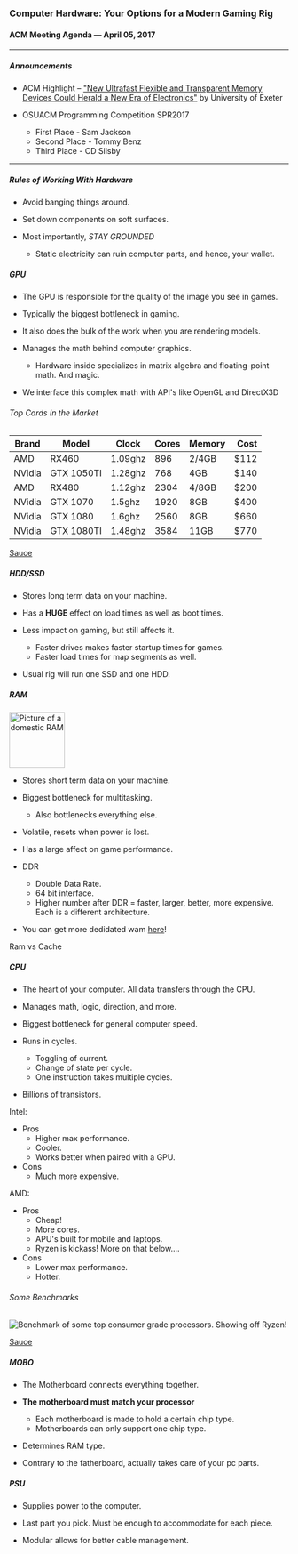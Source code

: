 ### Computer Hardware: Your Options for a Modern Gaming Rig

#### ACM Meeting Agenda — April 05, 2017

***

##### Announcements

- ACM Highlight – ["New Ultrafast Flexible and Transparent Memory Devices Could Herald a New Era of Electronics"](http://www.exeter.ac.uk/news/research/title_576570_en.html) by University of Exeter

- OSUACM Programming Competition SPR2017
  - First Place - Sam Jackson
  - Second Place - Tommy Benz
  - Third Place - CD Silsby

***

##### Rules of Working With Hardware

- Avoid banging things around.

- Set down components on soft surfaces.

- Most importantly, *STAY GROUNDED*
  - Static electricity can ruin computer parts, and hence, your wallet.

##### GPU
  
- The GPU is responsible for the quality of the image you see in games.

- Typically the biggest bottleneck in gaming.

- It also does the bulk of the work when you are rendering models.

- Manages the math behind computer graphics.
  - Hardware inside specializes in matrix algebra and floating-point math. And magic.

- We interface this complex math with API's like OpenGL and DirectX3D

###### Top Cards In the Market
|Brand |Model     |Clock  |Cores|Memory|Cost|
|------|----------|-------|-----|------|---:|
|AMD   |RX460     |1.09ghz|896  |2/4GB |$112|
|NVidia|GTX 1050TI|1.28ghz|768  |4GB   |$140|
|AMD   |RX480     |1.12ghz|2304 |4/8GB |$200|
|NVidia|GTX 1070  |1.5ghz |1920 |8GB   |$400|
|NVidia|GTX 1080  |1.6ghz |2560 |8GB   |$660|
|NVidia|GTX 1080TI|1.48ghz|3584 |11GB  |$770|

[Sauce](http://www.tomshardware.com/reviews/best-gpus,4380.html)

##### HDD/SSD

- Stores long term data on your machine.

- Has a **HUGE** effect on load times as well as boot times.

- Less impact on gaming, but still affects it.
  - Faster drives makes faster startup times for games.
  - Faster load times for map segments as well.

- Usual rig will run one SSD and one HDD.

##### RAM

<img src="https://upload.wikimedia.org/wikipedia/commons/thumb/5/5f/Angora_001.jpg/1280px-Angora_001.jpg" alt="Picture of a domestic RAM" width="100" height="100" />

- Stores short term data on your machine.

- Biggest bottleneck for multitasking.
  - Also bottlenecks everything else.

- Volatile, resets when power is lost.

- Has a large affect on game performance.

- DDR
  - Double Data Rate.
  - 64 bit interface.
  - Higher number after DDR = faster, larger, better, more expensive. Each is a different architecture.
  
- You can get more dedidated wam [here](http://www.downloadmoreram.com/)!

Ram vs Cache

##### CPU

- The heart of your computer. All data transfers through the CPU.

- Manages math, logic, direction, and more.

- Biggest bottleneck for general computer speed.

- Runs in cycles.
  - Toggling of current.
  - Change of state per cycle.
  - One instruction takes multiple cycles.

- Billions of transistors.

Intel:
- Pros
  - Higher max performance.
  - Cooler.
  - Works better when paired with a GPU.
- Cons
  - Much more expensive.
  
AMD:
- Pros
  - Cheap!
  - More cores.
  - APU's built for mobile and laptops.
  - Ryzen is kickass! More on that below....
- Cons
  - Lower max performance.
  - Hotter.
  
###### Some Benchmarks
![Benchmark of some top consumer grade processors. Showing off Ryzen!](http://image.prntscr.com/image/db00aac2107443c6be223c4d209c4683.png "Consumer Grade CPU Benchmarks")

[Sauce](https://www.cpubenchmark.net/cpu.php?cpu=AMD+Ryzen+7+1800X&id=2966)
  
##### MOBO

- The Motherboard connects everything together.

- **The motherboard must match your processor**
  - Each motherboard is made to hold a certain chip type.
  - Motherboards can only support one chip type.

- Determines RAM type.

- Contrary to the fatherboard, actually takes care of your pc parts.

##### PSU

- Supplies power to the computer.

- Last part you pick. Must be enough to accommodate for each piece.

- Modular allows for better cable management.
